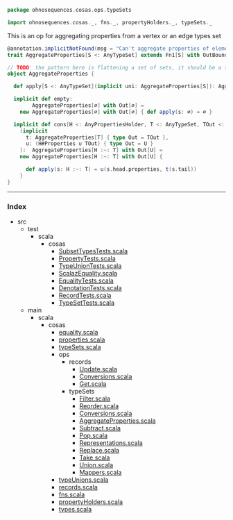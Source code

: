 
```scala
package ohnosequences.cosas.ops.typeSets

import ohnosequences.cosas._, fns._, propertyHolders._, typeSets._
```

This is an op for aggregating properties from a vertex or an edge types set

```scala
@annotation.implicitNotFound(msg = "Can't aggregate properties of elements of ${S}")
trait AggregateProperties[S <: AnyTypeSet] extends Fn1[S] with OutBound[AnyTypeSet]

// TODO: the pattern here is flattening a set of sets, it should be a separate op
object AggregateProperties {

  def apply[S <: AnyTypeSet](implicit uni: AggregateProperties[S]): AggregateProperties[S] = uni

  implicit def empty:
        AggregateProperties[∅] with Out[∅] =
    new AggregateProperties[∅] with Out[∅] { def apply(s: ∅) = ∅ }

  implicit def cons[H <: AnyPropertiesHolder, T <: AnyTypeSet, TOut <: AnyTypeSet, U <: AnyTypeSet]
    (implicit
      t: AggregateProperties[T] { type Out = TOut },
      u: (H#Properties ∪ TOut) { type Out = U }
    ):  AggregateProperties[H :~: T] with Out[U] =
    new AggregateProperties[H :~: T] with Out[U] { 

      def apply(s: H :~: T) = u(s.head.properties, t(s.tail))
    }
}

```


------

### Index

+ src
  + test
    + scala
      + cosas
        + [SubsetTypesTests.scala][test/scala/cosas/SubsetTypesTests.scala]
        + [PropertyTests.scala][test/scala/cosas/PropertyTests.scala]
        + [TypeUnionTests.scala][test/scala/cosas/TypeUnionTests.scala]
        + [ScalazEquality.scala][test/scala/cosas/ScalazEquality.scala]
        + [EqualityTests.scala][test/scala/cosas/EqualityTests.scala]
        + [DenotationTests.scala][test/scala/cosas/DenotationTests.scala]
        + [RecordTests.scala][test/scala/cosas/RecordTests.scala]
        + [TypeSetTests.scala][test/scala/cosas/TypeSetTests.scala]
  + main
    + scala
      + cosas
        + [equality.scala][main/scala/cosas/equality.scala]
        + [properties.scala][main/scala/cosas/properties.scala]
        + [typeSets.scala][main/scala/cosas/typeSets.scala]
        + ops
          + records
            + [Update.scala][main/scala/cosas/ops/records/Update.scala]
            + [Conversions.scala][main/scala/cosas/ops/records/Conversions.scala]
            + [Get.scala][main/scala/cosas/ops/records/Get.scala]
          + typeSets
            + [Filter.scala][main/scala/cosas/ops/typeSets/Filter.scala]
            + [Reorder.scala][main/scala/cosas/ops/typeSets/Reorder.scala]
            + [Conversions.scala][main/scala/cosas/ops/typeSets/Conversions.scala]
            + [AggregateProperties.scala][main/scala/cosas/ops/typeSets/AggregateProperties.scala]
            + [Subtract.scala][main/scala/cosas/ops/typeSets/Subtract.scala]
            + [Pop.scala][main/scala/cosas/ops/typeSets/Pop.scala]
            + [Representations.scala][main/scala/cosas/ops/typeSets/Representations.scala]
            + [Replace.scala][main/scala/cosas/ops/typeSets/Replace.scala]
            + [Take.scala][main/scala/cosas/ops/typeSets/Take.scala]
            + [Union.scala][main/scala/cosas/ops/typeSets/Union.scala]
            + [Mappers.scala][main/scala/cosas/ops/typeSets/Mappers.scala]
        + [typeUnions.scala][main/scala/cosas/typeUnions.scala]
        + [records.scala][main/scala/cosas/records.scala]
        + [fns.scala][main/scala/cosas/fns.scala]
        + [propertyHolders.scala][main/scala/cosas/propertyHolders.scala]
        + [types.scala][main/scala/cosas/types.scala]

[test/scala/cosas/SubsetTypesTests.scala]: ../../../../../test/scala/cosas/SubsetTypesTests.scala.md
[test/scala/cosas/PropertyTests.scala]: ../../../../../test/scala/cosas/PropertyTests.scala.md
[test/scala/cosas/TypeUnionTests.scala]: ../../../../../test/scala/cosas/TypeUnionTests.scala.md
[test/scala/cosas/ScalazEquality.scala]: ../../../../../test/scala/cosas/ScalazEquality.scala.md
[test/scala/cosas/EqualityTests.scala]: ../../../../../test/scala/cosas/EqualityTests.scala.md
[test/scala/cosas/DenotationTests.scala]: ../../../../../test/scala/cosas/DenotationTests.scala.md
[test/scala/cosas/RecordTests.scala]: ../../../../../test/scala/cosas/RecordTests.scala.md
[test/scala/cosas/TypeSetTests.scala]: ../../../../../test/scala/cosas/TypeSetTests.scala.md
[main/scala/cosas/equality.scala]: ../../equality.scala.md
[main/scala/cosas/properties.scala]: ../../properties.scala.md
[main/scala/cosas/typeSets.scala]: ../../typeSets.scala.md
[main/scala/cosas/ops/records/Update.scala]: ../records/Update.scala.md
[main/scala/cosas/ops/records/Conversions.scala]: ../records/Conversions.scala.md
[main/scala/cosas/ops/records/Get.scala]: ../records/Get.scala.md
[main/scala/cosas/ops/typeSets/Filter.scala]: Filter.scala.md
[main/scala/cosas/ops/typeSets/Reorder.scala]: Reorder.scala.md
[main/scala/cosas/ops/typeSets/Conversions.scala]: Conversions.scala.md
[main/scala/cosas/ops/typeSets/AggregateProperties.scala]: AggregateProperties.scala.md
[main/scala/cosas/ops/typeSets/Subtract.scala]: Subtract.scala.md
[main/scala/cosas/ops/typeSets/Pop.scala]: Pop.scala.md
[main/scala/cosas/ops/typeSets/Representations.scala]: Representations.scala.md
[main/scala/cosas/ops/typeSets/Replace.scala]: Replace.scala.md
[main/scala/cosas/ops/typeSets/Take.scala]: Take.scala.md
[main/scala/cosas/ops/typeSets/Union.scala]: Union.scala.md
[main/scala/cosas/ops/typeSets/Mappers.scala]: Mappers.scala.md
[main/scala/cosas/typeUnions.scala]: ../../typeUnions.scala.md
[main/scala/cosas/records.scala]: ../../records.scala.md
[main/scala/cosas/fns.scala]: ../../fns.scala.md
[main/scala/cosas/propertyHolders.scala]: ../../propertyHolders.scala.md
[main/scala/cosas/types.scala]: ../../types.scala.md